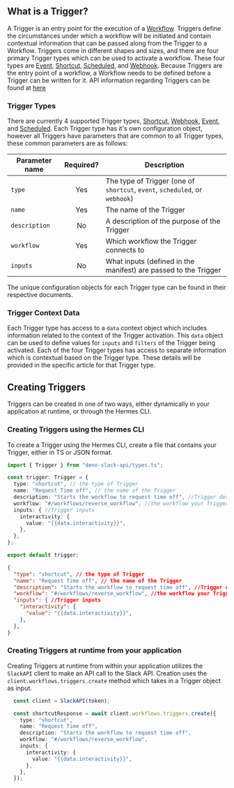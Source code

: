 ## What is a Trigger?

A Trigger is an entry point for the execution of a [Workflow](https://api.slack.com/future/workflows). Triggers define the circumstances under which a workflow will be initiated and contain contextual information that can be
passed along from the Trigger to a Workflow. Triggers come in different shapes and sizes, and there are four primary Trigger types which can be used to activate a workflow.
These four types are [Event](./event-triggers.md), [Shortcut](./shortcut-triggers.md), [Scheduled](./scheduled-trigger.md), and [Webhook](./webhook-triggers.md). Because Triggers are the entry point of a workflow, a Workflow needs to be defined before a Trigger can be written for it. API information regarding Triggers can be found at [here](https://api.slack.com/future/triggers)

### Trigger Types
There are currently 4 supported Trigger types, [Shortcut](shortcut-trigger.md), [Webhook](webhook-trigger.md), 
[Event](event-trigger.md), and [Scheduled](scheduled-trigger.md). Each Trigger type has it's own configuration object, however all Triggers have parameters that are common to all Trigger types, these common parameters are as follows:

| Parameter name  | Required?     | Description                                                          |
| ----------------|:-------------:| ---------------------------------------------------------------------|
| `type`            | Yes           | The type of Trigger (one of `shortcut`, `event`, `scheduled`, or `webhook`)|
| `name`            | Yes           | The name of the Trigger                                              |
| `description`     | No            | A description of the purpose of the Trigger                          |
| `workflow`        | Yes           | Which workflow the Trigger connects to                               |
| `inputs`          | No            | What inputs (defined in the manifest) are passed to the Trigger      |

The unique configuration objects for each Trigger type can be found in their respective documents.

### Trigger Context Data
Each Trigger type has access to a `data` context object which includes information related to the context of the Trigger activation. This `data` object can be used to define values for `inputs` and `filters` of the Trigger being activated. Each of the four Trigger types has access to separate information which is contextual based on the Trigger type. These details will be provided in the specific article for that Trigger type.

## Creating Triggers

Triggers can be created in one of two ways, either dynamically in your application at runtime, or through the Hermes CLI.
### Creating Triggers using the Hermes CLI

To create a Trigger using the Hermes CLI, create a file that contains your Trigger, either in TS or JSON format.
```ts
import { Trigger } from "deno-slack-api/types.ts";

const trigger: Trigger = {
  type: "shortcut", // the type of Trigger
  name: "Request Time off", // the name of the Trigger
  description: "Starts the workflow to request time off", //Trigger description
  workflow: "#/workflows/reverse_workflow", //the workflow your Trigger activates
  inputs: { //Trigger inputs
    interactivity: {
      value: "{{data.interactivity}}",
    },
  },
};

export default trigger;
```

```json
{
  "type": "shortcut", // the type of Trigger
  "name": "Request Time off", // the name of the Trigger
  "description": "Starts the workflow to request time off", //Trigger description
  "workflow": "#/workflows/reverse_workflow", //the workflow your Trigger activates
  "inputs": { //Trigger inputs
    "interactivity": {
      "value": "{{data.interactivity}}",
    },
  },
}
```

### Creating Triggers at runtime from your application

Creating Triggers at runtime from within your application utilizes the `SlackAPI` client to make an API call to the Slack API.
Creation uses the `client.workflows.triggers.create` method which takes in a Trigger object as input. 

```ts
  const client = SlackAPI(token);

  const shortcutResponse = await client.workflows.triggers.create({
    type: "shortcut",
    name: "Request Time off",
    description: "Starts the workflow to request time off",
    workflow: "#/workflows/reverse_workflow",
    inputs: {
      interactivity: {
        value: "{{data.interactivity}}",
      },
    },
  });
```
